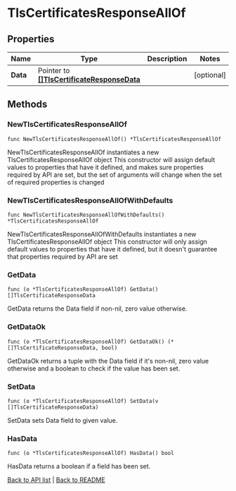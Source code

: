 # TlsCertificatesResponseAllOf

## Properties

Name | Type | Description | Notes
------------ | ------------- | ------------- | -------------
**Data** | Pointer to [**[]TlsCertificateResponseData**](TlsCertificateResponseData.md) |  | [optional] 

## Methods

### NewTlsCertificatesResponseAllOf

`func NewTlsCertificatesResponseAllOf() *TlsCertificatesResponseAllOf`

NewTlsCertificatesResponseAllOf instantiates a new TlsCertificatesResponseAllOf object
This constructor will assign default values to properties that have it defined,
and makes sure properties required by API are set, but the set of arguments
will change when the set of required properties is changed

### NewTlsCertificatesResponseAllOfWithDefaults

`func NewTlsCertificatesResponseAllOfWithDefaults() *TlsCertificatesResponseAllOf`

NewTlsCertificatesResponseAllOfWithDefaults instantiates a new TlsCertificatesResponseAllOf object
This constructor will only assign default values to properties that have it defined,
but it doesn't guarantee that properties required by API are set

### GetData

`func (o *TlsCertificatesResponseAllOf) GetData() []TlsCertificateResponseData`

GetData returns the Data field if non-nil, zero value otherwise.

### GetDataOk

`func (o *TlsCertificatesResponseAllOf) GetDataOk() (*[]TlsCertificateResponseData, bool)`

GetDataOk returns a tuple with the Data field if it's non-nil, zero value otherwise
and a boolean to check if the value has been set.

### SetData

`func (o *TlsCertificatesResponseAllOf) SetData(v []TlsCertificateResponseData)`

SetData sets Data field to given value.

### HasData

`func (o *TlsCertificatesResponseAllOf) HasData() bool`

HasData returns a boolean if a field has been set.


[Back to API list](../README.md#documentation-for-api-endpoints) | [Back to README](../README.md)



